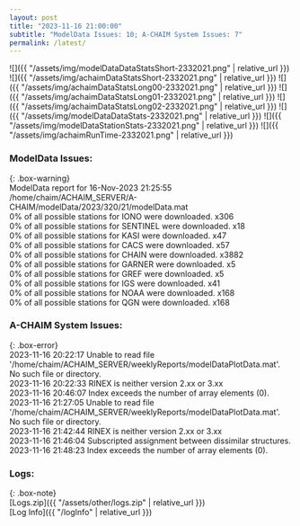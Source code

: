 ```yaml
---
layout: post
title: "2023-11-16 21:00:00"
subtitle: "ModelData Issues: 10; A-CHAIM System Issues: 7"
permalink: /latest/
---
```


![]({{ "/assets/img/modelDataDataStatsShort-2332021.png" | relative_url }})
![]({{ "/assets/img/achaimDataStatsShort-2332021.png" | relative_url }})
![]({{ "/assets/img/achaimDataStatsLong00-2332021.png" | relative_url }})
![]({{ "/assets/img/achaimDataStatsLong01-2332021.png" | relative_url }})
![]({{ "/assets/img/achaimDataStatsLong02-2332021.png" | relative_url }})
![]({{ "/assets/img/modelDataDataStats-2332021.png" | relative_url }})
![]({{ "/assets/img/modelDataStationStats-2332021.png" | relative_url }})
![]({{ "/assets/img/achaimRunTime-2332021.png" | relative_url }})


### ModelData Issues:  
  
{: .box-warning}  
 ModelData report for 16-Nov-2023 21:25:55   
 /home/chaim/ACHAIM_SERVER/A-CHAIM/modelData/2023/320/21/modelData.mat   
 0% of all possible stations for IONO were downloaded. x306   
 0% of all possible stations for SENTINEL were downloaded. x18   
 0% of all possible stations for KASI were downloaded. x47   
 0% of all possible stations for CACS were downloaded. x57   
 0% of all possible stations for CHAIN were downloaded. x3882   
 0% of all possible stations for GARNER were downloaded. x5   
 0% of all possible stations for GREF were downloaded. x5   
 0% of all possible stations for IGS were downloaded. x41   
 0% of all possible stations for NOAA were downloaded. x168   
 0% of all possible stations for QGN were downloaded. x168   
  
### A-CHAIM System Issues:  
  
{: .box-error}  
2023-11-16 20:22:17 Unable to read file '/home/chaim/ACHAIM_SERVER/weeklyReports/modelDataPlotData.mat'. No such file or directory.  
2023-11-16 20:22:33 RINEX is neither version 2.xx or 3.xx  
2023-11-16 20:46:07 Index exceeds the number of array elements (0).  
2023-11-16 21:27:05 Unable to read file '/home/chaim/ACHAIM_SERVER/weeklyReports/modelDataPlotData.mat'. No such file or directory.  
2023-11-16 21:42:44 RINEX is neither version 2.xx or 3.xx  
2023-11-16 21:46:04 Subscripted assignment between dissimilar structures.  
2023-11-16 21:48:23 Index exceeds the number of array elements (0).  

### Logs:  
  
{: .box-note}  
[Logs.zip]({{ "/assets/other/logs.zip" | relative_url }})  
[Log Info]({{ "/logInfo" | relative_url }})  
